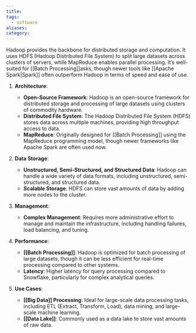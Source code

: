 ```yaml
---
title: 
tags:
  - software
aliases: 
category:
---
```

   Hadoop provides the backbone for distributed storage and computation. It uses HDFS (Hadoop Distributed File System) to split large datasets across clusters of servers, while MapReduce enables parallel processing. It’s well-suited for [[Batch Processing]]asks, though newer tools like [[Apache Spark|Spark]] often outperform Hadoop in terms of speed and ease of use.

1. **Architecture**:
   - **Open-Source Framework**: Hadoop is an open-source framework for distributed storage and processing of large datasets using clusters of commodity hardware.
   - **Distributed File System**: The Hadoop Distributed File System (HDFS) stores data across multiple machines, providing high throughput access to data.
   - **MapReduce**: Originally designed for [[Batch Processing]] using the MapReduce programming model, though newer frameworks like Apache Spark are often used now.

2. **Data Storage**:
   - **Unstructured, Semi-Structured, and Structured Data**: Hadoop can handle a wide variety of data formats, including unstructured, semi-structured, and structured data.
   - **Scalable Storage**: HDFS can store vast amounts of data by adding more nodes to the cluster.

3. **Management**:
   - **Complex Management**: Requires more administrative effort to manage and maintain the infrastructure, including handling failures, load balancing, and tuning.

4. **Performance**:
   - **[[Batch Processing]]**: Hadoop is optimized for batch processing of large datasets, though it can be less efficient for real-time processing compared to other systems.
   - **Latency**: Higher latency for query processing compared to Snowflake, particularly for complex analytical queries.

5. **Use Cases**:
   - **[[Big Data]] Processing**: Ideal for large-scale data processing tasks, including ETL (Extract, Transform, Load), data mining, and large-scale machine learning.
   - **[[Data Lake]]**: Commonly used as a data lake to store vast amounts of raw data.


